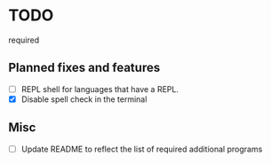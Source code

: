 # TODO
required
## Planned fixes and features

* [ ] REPL shell for languages that have a REPL.
* [X] Disable spell check in the terminal

## Misc

* [ ] Update README to reflect the list of required additional programs
